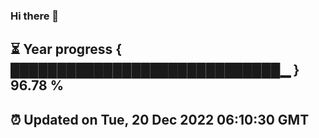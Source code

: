 ### Hi there 👋
⏳ Year progress { █████████████████████████████▁ } 96.78 %
---
⏰ Updated on Tue, 20 Dec 2022 06:10:30 GMT
---
